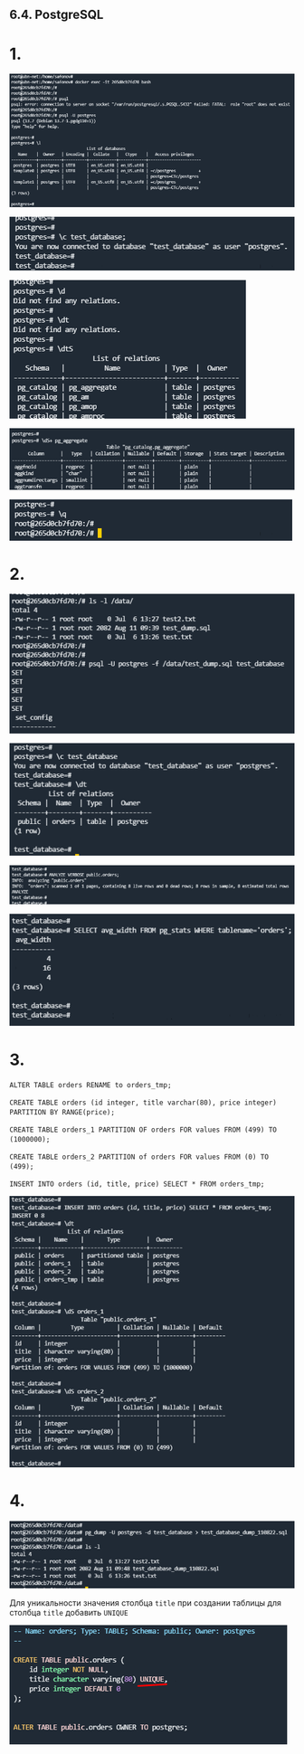 ## 6.4. PostgreSQL

# 1.
![img.png](img.png)

![img_1.png](img_1.png)

![img_2.png](img_2.png)

![img_4.png](img_4.png)

![img_3.png](img_3.png)

# 2.
![img_5.png](img_5.png)

![img_6.png](img_6.png)

![img_7.png](img_7.png)

![img_8.png](img_8.png)

# 3.
`ALTER TABLE orders RENAME to orders_tmp;`

`CREATE TABLE orders (id integer, title varchar(80), price integer) PARTITION BY RANGE(price);`

`CREATE TABLE orders_1 PARTITION OF orders FOR values FROM (499) TO (1000000);`

`CREATE TABLE orders_2 PARTITION of orders FOR values FROM (0) TO (499);`

`INSERT INTO orders (id, title, price) SELECT * FROM orders_tmp;`

![img_10.png](img_10.png)

# 4.

![img_9.png](img_9.png)

Для уникальности значения столбца `title` при создании таблицы для столбца `title` добавить `UNIQUE`

![img_12.png](img_12.png)